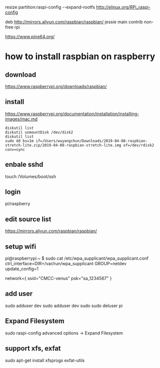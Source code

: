 resize partition:raspi-config --expand-rootfs  http://elinux.org/RPi_raspi-config

deb http://mirrors.aliyun.com/raspbian/raspbian/ jessie main contrib non-free rpi

https://www.pine64.org/


# how to install raspbian on raspberry

## download
https://www.raspberrypi.org/downloads/raspbian/

## install
https://www.raspberrypi.org/documentation/installation/installing-images/mac.md

    diskutil list
    diskutil unmountDisk /dev/disk2
    diskutil list
    sudo dd bs=1m if=/Users/wuyangchun/Downloads/2019-04-08-raspbian-stretch-lite.zip/2019-04-08-raspbian-stretch-lite.img of=/dev/rdisk2 conv=sync
    

## enbale sshd
touch /Volumes/boot/ssh

## login
pi/raspberry

## edit source list
https://mirrors.aliyun.com/raspbian/raspbian/

## setup wifi
pi@raspberrypi:~ $ sudo cat /etc/wpa_supplicant/wpa_supplicant.conf
ctrl_interface=DIR=/var/run/wpa_supplicant GROUP=netdev
update_config=1

network={
    ssid="CMCC-venus"
    psk="sa_1234567"
}

## add user
sudo adduser dev
sudo adduser dev sudo
sudo deluser pi

## Expand Filesystem
sudo raspi-config
advanced options -> Expand Filesystem

## support xfs, exfat
sudo apt-get install xfsprogs exfat-utils